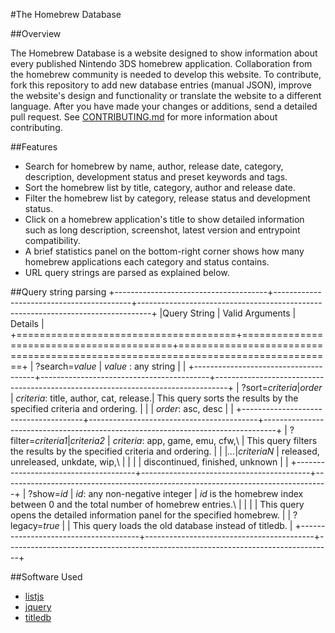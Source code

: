 #The Homebrew Database

##Overview

The Homebrew Database is a website designed to show information about every published Nintendo 3DS homebrew application. Collaboration from the homebrew community is needed to develop this website. To contribute, fork this repository to add new database entries (manual JSON), improve the website's design and functionality or translate the website to a different language. After you have made your changes or additions, send a detailed pull request. See [CONTRIBUTING.md](./blob/gh-pages/CONTRIBUTING.md) for more information about contributing.

##Features

- Search for homebrew by name, author, release date, category, description, development status and preset keywords and tags.
- Sort the homebrew list by title, category, author and release date.
- Filter the homebrew list by category, release status and development status.
- Click on a homebrew application's title to show detailed information such as long description, screenshot, latest version and entrypoint compatibility.
- A brief statistics panel on the bottom-right corner shows how many homebrew applications each category and status contains.
- URL query strings are parsed as explained below.

##Query string parsing
+--------------------------------------+------------------------------------------+---------------------------------------------------------------------------------+
|Query String                          | Valid Arguments                          | Details                                                                         |
+======================================+==========================================+=================================================================================+
| ?search=*value*                      | *value* : any string                     |                                                                                 |
+--------------------------------------+------------------------------------------+---------------------------------------------------------------------------------+
| ?sort=*criteria*|*order*             | *criteria*: title, author, cat, release.\| This query sorts the results by the specified criteria and ordering.            |
|                                      | *order*: asc, desc                       |                                                                                 |
+--------------------------------------+------------------------------------------+---------------------------------------------------------------------------------+
| ?filter=*criteria1*|*criteria2*      | *criteria*: app, game, emu, cfw,\        | This query filters the results by the specified criteria and ordering.          |
|     |*...*|*criteriaN*               |     released, unreleased, unkdate, wip,\ |                                                                                 |
|                                      |     discontinued, finished, unknown      |                                                                                 |
+--------------------------------------+------------------------------------------+---------------------------------------------------------------------------------+
| ?show=*id*                           | *id*: any non-negative integer           | *id* is the homebrew index between 0 and the total number of homebrew entries.\ |
|                                      |                                          | This query opens the detailed information panel for the specified homebrew.     |
| ?legacy=*true*                       |                                          | This query loads the old database instead of titledb.                           |
+--------------------------------------+------------------------------------------+---------------------------------------------------------------------------------+

##Software Used
- [listjs](http://listjs.com/)
- [jquery](http://jquery.com/)
- [titledb](https://titledb.com/)
